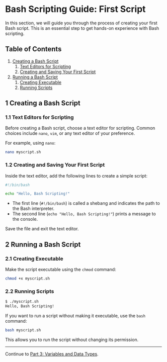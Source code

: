# Bash Scripting Guide: First Script

In this section, we will guide you through the process of creating your first Bash script. This is an essential step to get hands-on experience with Bash scripting.

## Table of Contents

1. [Creating a Bash Script](#1-creating-a-bash-script)
   1. [Text Editors for Scripting](#11-text-editors-for-scripting)
   2. [Creating and Saving Your First Script](#12-creating-and-saving-your-first-script)
2. [Running a Bash Script](#2-running-a-bash-script)
   1. [Creating Executable](#21-creating-executable)
   2. [Running Scripts](#22-running-scripts)

## 1 Creating a Bash Script

### 1.1 Text Editors for Scripting

Before creating a Bash script, choose a text editor for scripting. Common choices include `nano`, `vim`, or any text editor of your preference.

For example, using `nano`:

```bash
nano myscript.sh
```

### 1.2 Creating and Saving Your First Script

Inside the text editor, add the following lines to create a simple script:

```bash
#!/bin/bash

echo "Hello, Bash Scripting!"
```

- The first line (`#!/bin/bash`) is called a shebang and indicates the path to the Bash interpreter.
- The second line (`echo "Hello, Bash Scripting!"`) prints a message to the console.

Save the file and exit the text editor.

## 2 Running a Bash Script

### 2.1 Creating Executable

Make the script executable using the `chmod` command:

```bash
chmod +x myscript.sh
```

### 2.2 Running Scripts

```bash
$ ./myscript.sh
Hello, Bash Scripting!
```

If you want to run a script without making it executable, use the `bash` command:

```bash
bash myscript.sh
```

This allows you to run the script without changing its permission.

---
Continue to [Part 3: Variables and Data Types](03.variables.md).

